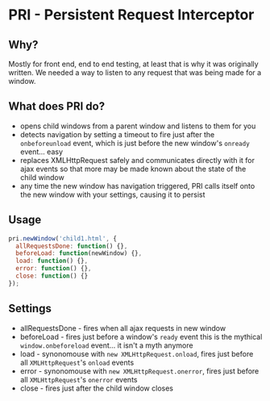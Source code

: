 # PRI - Persistent Request Interceptor
## Why?
Mostly for front end, end to end testing, at least that is why it was originally written.  We needed a way to listen to any request that was being made for a window.

## What does PRI do?
* opens child windows from a parent window and listens to them for you
* detects navigation by setting a timeout to fire just after the `onbeforeunload` event, which is just before the new window's `onready` event... easy
* replaces XMLHttpRequest safely and communicates directly with it for ajax events so that more may be made known about the state of the child window
* any time the new window has navigation triggered, PRI calls itself onto the new window with your settings, causing it to persist


## Usage
```javascript
pri.newWindow('child1.html', {
  allRequestsDone: function() {},
  beforeLoad: function(newWindow) {},
  load: function() {},
  error: function() {},
  close: function() {}
});
```

## Settings
* allRequestsDone - fires when all ajax requests in new window
* beforeLoad - fires just before a window's `ready` event this is the mythical `window.onbeforeload` event... it isn't a myth anymore
* load - synonomouse with `new XMLHttpRequest.onload`, fires just before all `XMLHttpRequest`'s `onload` events
* error - synonomouse with `new XMLHttpRequest.onerror`, fires just before all `XMLHttpRequest`'s `onerror` events
* close - fires just after the child window closes
